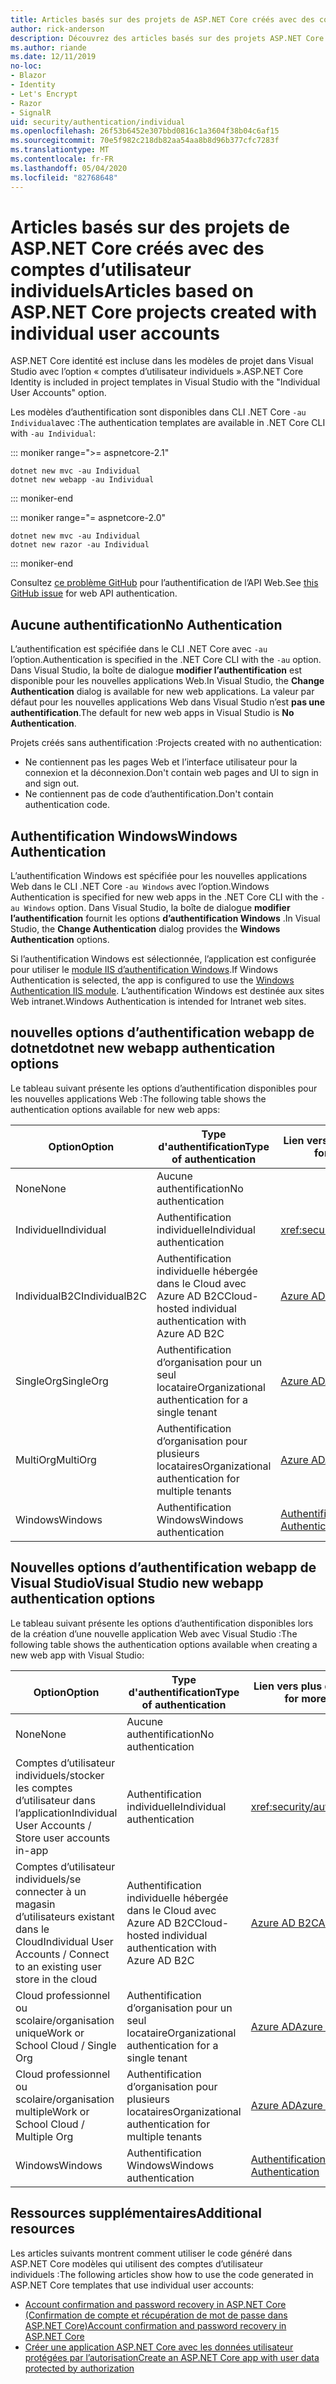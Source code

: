 ```yaml
---
title: Articles basés sur des projets de ASP.NET Core créés avec des comptes d’utilisateur individuels
author: rick-anderson
description: Découvrez des articles basés sur des projets ASP.NET Core créés avec des comptes d’utilisateur individuels.
ms.author: riande
ms.date: 12/11/2019
no-loc:
- Blazor
- Identity
- Let's Encrypt
- Razor
- SignalR
uid: security/authentication/individual
ms.openlocfilehash: 26f53b6452e307bbd0816c1a3604f38b04c6af15
ms.sourcegitcommit: 70e5f982c218db82aa54aa8b8d96b377cfc7283f
ms.translationtype: MT
ms.contentlocale: fr-FR
ms.lasthandoff: 05/04/2020
ms.locfileid: "82768648"
---
```

# <a name="articles-based-on-aspnet-core-projects-created-with-individual-user-accounts"></a><span data-ttu-id="8fe00-103">Articles basés sur des projets de ASP.NET Core créés avec des comptes d’utilisateur individuels</span><span class="sxs-lookup"><span data-stu-id="8fe00-103">Articles based on ASP.NET Core projects created with individual user accounts</span></span>

<span data-ttu-id="8fe00-104">ASP.NET Core identité est incluse dans les modèles de projet dans Visual Studio avec l’option « comptes d’utilisateur individuels ».</span><span class="sxs-lookup"><span data-stu-id="8fe00-104">ASP.NET Core Identity is included in project templates in Visual Studio with the "Individual User Accounts" option.</span></span>

<span data-ttu-id="8fe00-105">Les modèles d’authentification sont disponibles dans CLI .NET Core `-au Individual`avec :</span><span class="sxs-lookup"><span data-stu-id="8fe00-105">The authentication templates are available in .NET Core CLI with `-au Individual`:</span></span>

::: moniker range=">= aspnetcore-2.1"

```dotnetcli
dotnet new mvc -au Individual
dotnet new webapp -au Individual
```

::: moniker-end

::: moniker range="= aspnetcore-2.0"

```dotnetcli
dotnet new mvc -au Individual
dotnet new razor -au Individual
```

::: moniker-end

<span data-ttu-id="8fe00-106">Consultez [ce problème GitHub](https://github.com/dotnet/AspNetCore/issues/5833) pour l’authentification de l’API Web.</span><span class="sxs-lookup"><span data-stu-id="8fe00-106">See [this GitHub issue](https://github.com/dotnet/AspNetCore/issues/5833) for web API authentication.</span></span>

<a name="no"></a>

## <a name="no-authentication"></a><span data-ttu-id="8fe00-107">Aucune authentification</span><span class="sxs-lookup"><span data-stu-id="8fe00-107">No Authentication</span></span>

<span data-ttu-id="8fe00-108">L’authentification est spécifiée dans le CLI .NET Core avec `-au` l’option.</span><span class="sxs-lookup"><span data-stu-id="8fe00-108">Authentication is specified in the .NET Core CLI with the `-au` option.</span></span> <span data-ttu-id="8fe00-109">Dans Visual Studio, la boîte de dialogue **modifier l’authentification** est disponible pour les nouvelles applications Web.</span><span class="sxs-lookup"><span data-stu-id="8fe00-109">In Visual Studio, the **Change Authentication** dialog is available for new web applications.</span></span> <span data-ttu-id="8fe00-110">La valeur par défaut pour les nouvelles applications Web dans Visual Studio n’est **pas une authentification**.</span><span class="sxs-lookup"><span data-stu-id="8fe00-110">The default for new web apps in Visual Studio is **No Authentication**.</span></span>

<span data-ttu-id="8fe00-111">Projets créés sans authentification :</span><span class="sxs-lookup"><span data-stu-id="8fe00-111">Projects created with no authentication:</span></span>

* <span data-ttu-id="8fe00-112">Ne contiennent pas les pages Web et l’interface utilisateur pour la connexion et la déconnexion.</span><span class="sxs-lookup"><span data-stu-id="8fe00-112">Don't contain web pages and UI to sign in and sign out.</span></span>
* <span data-ttu-id="8fe00-113">Ne contiennent pas de code d’authentification.</span><span class="sxs-lookup"><span data-stu-id="8fe00-113">Don't contain authentication code.</span></span>

<a name="win"></a>

## <a name="windows-authentication"></a><span data-ttu-id="8fe00-114">Authentification Windows</span><span class="sxs-lookup"><span data-stu-id="8fe00-114">Windows Authentication</span></span>

<span data-ttu-id="8fe00-115">L’authentification Windows est spécifiée pour les nouvelles applications Web dans le CLI .NET Core `-au Windows` avec l’option.</span><span class="sxs-lookup"><span data-stu-id="8fe00-115">Windows Authentication is specified for new web apps in the .NET Core CLI with the `-au Windows` option.</span></span> <span data-ttu-id="8fe00-116">Dans Visual Studio, la boîte de dialogue **modifier l’authentification** fournit les options **d’authentification Windows** .</span><span class="sxs-lookup"><span data-stu-id="8fe00-116">In Visual Studio, the **Change Authentication** dialog provides the **Windows Authentication** options.</span></span>

<span data-ttu-id="8fe00-117">Si l’authentification Windows est sélectionnée, l’application est configurée pour utiliser le [module IIS d’authentification Windows](xref:host-and-deploy/iis/modules).</span><span class="sxs-lookup"><span data-stu-id="8fe00-117">If Windows Authentication is selected, the app is configured to use the [Windows Authentication IIS module](xref:host-and-deploy/iis/modules).</span></span> <span data-ttu-id="8fe00-118">L’authentification Windows est destinée aux sites Web intranet.</span><span class="sxs-lookup"><span data-stu-id="8fe00-118">Windows Authentication is intended for Intranet web sites.</span></span>

## <a name="dotnet-new-webapp-authentication-options"></a><span data-ttu-id="8fe00-119">nouvelles options d’authentification webapp de dotnet</span><span class="sxs-lookup"><span data-stu-id="8fe00-119">dotnet new webapp authentication options</span></span>

<span data-ttu-id="8fe00-120">Le tableau suivant présente les options d’authentification disponibles pour les nouvelles applications Web :</span><span class="sxs-lookup"><span data-stu-id="8fe00-120">The following table shows the authentication options available for new web apps:</span></span>

| <span data-ttu-id="8fe00-121">Option</span><span class="sxs-lookup"><span data-stu-id="8fe00-121">Option</span></span> | <span data-ttu-id="8fe00-122">Type d'authentification</span><span class="sxs-lookup"><span data-stu-id="8fe00-122">Type of authentication</span></span> | <span data-ttu-id="8fe00-123">Lien vers plus d’informations</span><span class="sxs-lookup"><span data-stu-id="8fe00-123">Link for more information</span></span> |
 | ----------------- | ------------ | ---------- |
| <span data-ttu-id="8fe00-124">None</span><span class="sxs-lookup"><span data-stu-id="8fe00-124">None</span></span>            |  <span data-ttu-id="8fe00-125">Aucune authentification</span><span class="sxs-lookup"><span data-stu-id="8fe00-125">No authentication</span></span> | | 
| <span data-ttu-id="8fe00-126">Individuel</span><span class="sxs-lookup"><span data-stu-id="8fe00-126">Individual</span></span>      |  <span data-ttu-id="8fe00-127">Authentification individuelle</span><span class="sxs-lookup"><span data-stu-id="8fe00-127">Individual authentication</span></span> | <xref:security/authentication/identity>
| <span data-ttu-id="8fe00-128">IndividualB2C</span><span class="sxs-lookup"><span data-stu-id="8fe00-128">IndividualB2C</span></span>   |  <span data-ttu-id="8fe00-129">Authentification individuelle hébergée dans le Cloud avec Azure AD B2C</span><span class="sxs-lookup"><span data-stu-id="8fe00-129">Cloud-hosted individual authentication with Azure AD B2C</span></span> | [<span data-ttu-id="8fe00-130">Azure AD B2C</span><span class="sxs-lookup"><span data-stu-id="8fe00-130">Azure AD B2C</span></span>](/azure/active-directory-b2c/) |
| <span data-ttu-id="8fe00-131">SingleOrg</span><span class="sxs-lookup"><span data-stu-id="8fe00-131">SingleOrg</span></span>       |  <span data-ttu-id="8fe00-132">Authentification d’organisation pour un seul locataire</span><span class="sxs-lookup"><span data-stu-id="8fe00-132">Organizational authentication for a single tenant</span></span> | [<span data-ttu-id="8fe00-133">Azure AD</span><span class="sxs-lookup"><span data-stu-id="8fe00-133">Azure AD</span></span>](/azure/active-directory/develop/quickstart-v2-aspnet-core-webapp) |
| <span data-ttu-id="8fe00-134">MultiOrg</span><span class="sxs-lookup"><span data-stu-id="8fe00-134">MultiOrg</span></span>        |  <span data-ttu-id="8fe00-135">Authentification d’organisation pour plusieurs locataires</span><span class="sxs-lookup"><span data-stu-id="8fe00-135">Organizational authentication for multiple tenants</span></span> | [<span data-ttu-id="8fe00-136">Azure AD</span><span class="sxs-lookup"><span data-stu-id="8fe00-136">Azure AD</span></span>](/azure/active-directory/develop/quickstart-v2-aspnet-core-webapp) |
| <span data-ttu-id="8fe00-137"> Windows</span><span class="sxs-lookup"><span data-stu-id="8fe00-137">Windows</span></span>         |  <span data-ttu-id="8fe00-138">Authentification Windows</span><span class="sxs-lookup"><span data-stu-id="8fe00-138">Windows authentication</span></span> | [<span data-ttu-id="8fe00-139">Authentification Windows</span><span class="sxs-lookup"><span data-stu-id="8fe00-139">Windows Authentication</span></span>](xref:security/authentication/windowsauth)

## <a name="visual-studio-new-webapp-authentication-options"></a><span data-ttu-id="8fe00-140">Nouvelles options d’authentification webapp de Visual Studio</span><span class="sxs-lookup"><span data-stu-id="8fe00-140">Visual Studio new webapp authentication options</span></span>

<span data-ttu-id="8fe00-141">Le tableau suivant présente les options d’authentification disponibles lors de la création d’une nouvelle application Web avec Visual Studio :</span><span class="sxs-lookup"><span data-stu-id="8fe00-141">The following table shows the authentication options available when creating a new web app with Visual Studio:</span></span>

| <span data-ttu-id="8fe00-142">Option</span><span class="sxs-lookup"><span data-stu-id="8fe00-142">Option</span></span> | <span data-ttu-id="8fe00-143">Type d'authentification</span><span class="sxs-lookup"><span data-stu-id="8fe00-143">Type of authentication</span></span> | <span data-ttu-id="8fe00-144">Lien vers plus d’informations</span><span class="sxs-lookup"><span data-stu-id="8fe00-144">Link for more information</span></span> |
 | ----------------- | ------------ | ---------- |
| <span data-ttu-id="8fe00-145">None</span><span class="sxs-lookup"><span data-stu-id="8fe00-145">None</span></span>            |  <span data-ttu-id="8fe00-146">Aucune authentification</span><span class="sxs-lookup"><span data-stu-id="8fe00-146">No authentication</span></span> | | 
| <span data-ttu-id="8fe00-147">Comptes d’utilisateur individuels/stocker les comptes d’utilisateur dans l’application</span><span class="sxs-lookup"><span data-stu-id="8fe00-147">Individual User Accounts / Store user accounts in-app</span></span> |  <span data-ttu-id="8fe00-148">Authentification individuelle</span><span class="sxs-lookup"><span data-stu-id="8fe00-148">Individual authentication</span></span> | <xref:security/authentication/identity> |
| <span data-ttu-id="8fe00-149">Comptes d’utilisateur individuels/se connecter à un magasin d’utilisateurs existant dans le Cloud</span><span class="sxs-lookup"><span data-stu-id="8fe00-149">Individual User Accounts / Connect to an existing user store in the cloud</span></span> |  <span data-ttu-id="8fe00-150">Authentification individuelle hébergée dans le Cloud avec Azure AD B2C</span><span class="sxs-lookup"><span data-stu-id="8fe00-150">Cloud-hosted individual authentication with Azure AD B2C</span></span> | [<span data-ttu-id="8fe00-151">Azure AD B2C</span><span class="sxs-lookup"><span data-stu-id="8fe00-151">Azure AD B2C</span></span>](/azure/active-directory-b2c/) |
| <span data-ttu-id="8fe00-152">Cloud professionnel ou scolaire/organisation unique</span><span class="sxs-lookup"><span data-stu-id="8fe00-152">Work or School Cloud / Single Org</span></span>  |  <span data-ttu-id="8fe00-153">Authentification d’organisation pour un seul locataire</span><span class="sxs-lookup"><span data-stu-id="8fe00-153">Organizational authentication for a single tenant</span></span> | [<span data-ttu-id="8fe00-154">Azure AD</span><span class="sxs-lookup"><span data-stu-id="8fe00-154">Azure AD</span></span>](/azure/active-directory/develop/quickstart-v2-aspnet-core-webapp) |
| <span data-ttu-id="8fe00-155">Cloud professionnel ou scolaire/organisation multiple</span><span class="sxs-lookup"><span data-stu-id="8fe00-155">Work or School Cloud / Multiple Org</span></span> |  <span data-ttu-id="8fe00-156">Authentification d’organisation pour plusieurs locataires</span><span class="sxs-lookup"><span data-stu-id="8fe00-156">Organizational authentication for multiple tenants</span></span> | [<span data-ttu-id="8fe00-157">Azure AD</span><span class="sxs-lookup"><span data-stu-id="8fe00-157">Azure AD</span></span>](/azure/active-directory/develop/quickstart-v2-aspnet-core-webapp) |
| <span data-ttu-id="8fe00-158"> Windows</span><span class="sxs-lookup"><span data-stu-id="8fe00-158">Windows</span></span>         |  <span data-ttu-id="8fe00-159">Authentification Windows</span><span class="sxs-lookup"><span data-stu-id="8fe00-159">Windows authentication</span></span> | [<span data-ttu-id="8fe00-160">Authentification Windows</span><span class="sxs-lookup"><span data-stu-id="8fe00-160">Windows Authentication</span></span>](xref:security/authentication/windowsauth)

## <a name="additional-resources"></a><span data-ttu-id="8fe00-161">Ressources supplémentaires</span><span class="sxs-lookup"><span data-stu-id="8fe00-161">Additional resources</span></span>

<span data-ttu-id="8fe00-162">Les articles suivants montrent comment utiliser le code généré dans ASP.NET Core modèles qui utilisent des comptes d’utilisateur individuels :</span><span class="sxs-lookup"><span data-stu-id="8fe00-162">The following articles show how to use the code generated in ASP.NET Core templates that use individual user accounts:</span></span>

* [<span data-ttu-id="8fe00-163">Account confirmation and password recovery in ASP.NET Core (Confirmation de compte et récupération de mot de passe dans ASP.NET Core)</span><span class="sxs-lookup"><span data-stu-id="8fe00-163">Account confirmation and password recovery in ASP.NET Core</span></span>](xref:security/authentication/accconfirm)
* [<span data-ttu-id="8fe00-164">Créer une application ASP.NET Core avec les données utilisateur protégées par l’autorisation</span><span class="sxs-lookup"><span data-stu-id="8fe00-164">Create an ASP.NET Core app with user data protected by authorization</span></span>](xref:security/authorization/secure-data)
